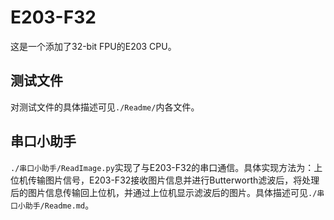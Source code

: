 # E203-F32
这是一个添加了32-bit FPU的E203 CPU。

## 测试文件
对测试文件的具体描述可见`./Readme/`内各文件。

## 串口小助手
`./串口小助手/ReadImage.py`实现了与E203-F32的串口通信。具体实现方法为：上位机传输图片信号，E203-F32接收图片信息并进行Butterworth滤波后，将处理后的图片信息传输回上位机，并通过上位机显示滤波后的图片。具体描述可见`./串口小助手/Readme.md`。
